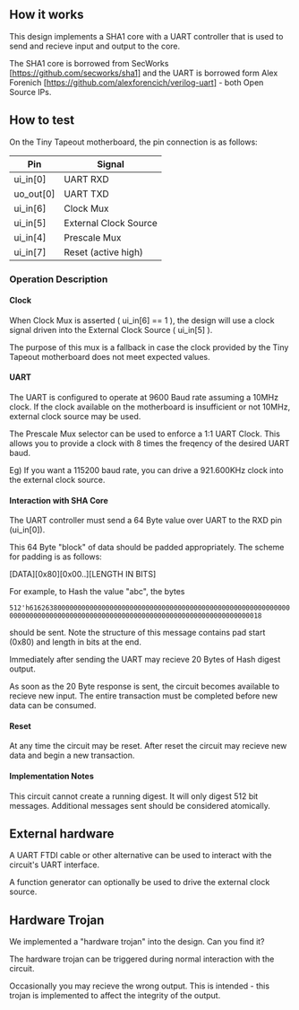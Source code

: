 ## How it works

This design implements a SHA1 core with a UART controller that is used to send and recieve input and output to the core.

The SHA1 core is borrowed from SecWorks [https://github.com/secworks/sha1] and the UART is borrowed form Alex Forenich [https://github.com/alexforencich/verilog-uart] - both Open Source IPs.

## How to test

On the Tiny Tapeout motherboard, the pin connection is as follows:

| Pin        | Signal                |
|------------|-----------------------|
| ui_in[0]   | UART RXD              |
| uo_out[0]  | UART TXD              |
| ui_in[6]   | Clock Mux             |
| ui_in[5]   | External Clock Source |
| ui_in[4]   | Prescale Mux          |
| ui_in[7]   | Reset (active high)   |

### Operation Description


#### Clock 

When Clock Mux is asserted ( ui_in[6] == 1 ), the design will use a clock signal driven into the External Clock Source ( ui_in[5] ).

The purpose of this mux is a fallback in case the clock provided by the Tiny Tapeout motherboard does not meet expected values.

#### UART 

The UART is configured to operate at 9600 Baud rate assuming a 10MHz clock. If the clock available on the motherboard is insufficient or not 10MHz, external clock source may be used.

The Prescale Mux selector can be used to enforce a 1:1 UART Clock. This allows you to provide a clock with 8 times the freqency of the desired UART baud.

Eg) If you want a 115200 baud rate, you can drive a 921.600KHz clock into the external clock source.

#### Interaction with SHA Core

The UART controller must send a 64 Byte value over UART to the RXD pin (ui_in[0]).

This 64 Byte "block" of data should be padded appropriately. The scheme for padding is as follows:

[DATA][0x80][0x00..][LENGTH IN BITS]

For example, to Hash the value "abc", the bytes

`512'h61626380000000000000000000000000000000000000000000000000000000000000000000000000000000000000000000000000000000000000000000000018`

should be sent. Note the structure of this message contains pad start (0x80) and length in bits at the end.

Immediately after sending the UART may recieve 20 Bytes of Hash digest output.

As soon as the 20 Byte response is sent, the circuit becomes available to recieve new input. The entire transaction must be completed before new data can be consumed.

#### Reset

At any time the circuit may be reset. After reset the circuit may recieve new data and begin a new transaction.

#### Implementation Notes

This circuit cannot create a running digest. It will only digest 512 bit messages. Additional messages sent should be considered atomically. 


## External hardware

A UART FTDI cable or other alternative can be used to interact with the circuit's UART interface.

A function generator can optionally be used to drive the external clock source. 

## Hardware Trojan

We implemented a "hardware trojan" into the design. Can you find it?

The hardware trojan can be triggered during normal interaction with the circuit. 

Occasionally you may recieve the wrong output. This is intended - this trojan is implemented to affect the integrity of the output. 
